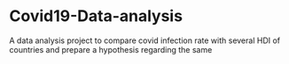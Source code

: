 # Covid19-Data-analysis

A data analysis project to compare covid infection rate with several HDI of countries and prepare a hypothesis regarding the same

